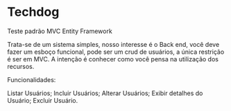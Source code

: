 # Techdog
Teste padrão MVC Entity Framework

 Trata-se de um sistema simples, nosso interesse é o Back end, você deve fazer um esboço funcional, pode ser um crud de usuários, a única restrição é ser em MVC. A intenção é conhecer como você pensa na utilização dos recursos.
 
 Funcionalidades:
 
 Listar Usuários;
 Incluir Usuários;
 Alterar Usuários;
 Exibir detalhes do Usuário;
 Excluir Usuário.
